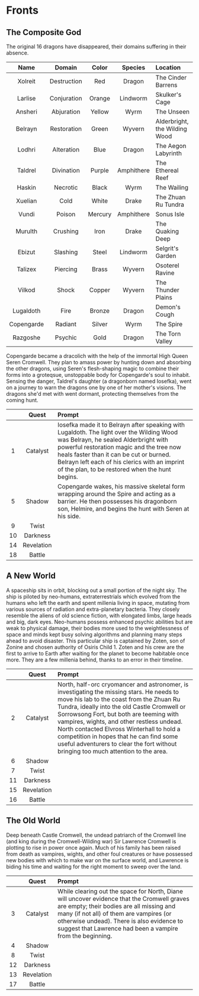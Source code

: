 # Fronts

## The Composite God
The original 16 dragons have disappeared, their domains suffering in their absence.

| Name | Domain | Color | Species | Location |
|:---:|:---:|:---:|:---:|:--- |
| Xolreit | Destruction | Red | Dragon | The Cinder Barrens | Ashen Elves |
| Larlise | Conjuration | Orange | Lindworm | Skulker's Cage | Gnolls |
| Ansheri | Abjuration | Yellow | Wyrm | The Unseen | Elves |
| Belrayn | Restoration | Green | Wyvern | Alderbright, the Wilding Wood | Gnomes |
| Lodhri | Alteration | Blue | Dragon | The Aegon Labyrinth | Halflings |
| Taldrel | Divination | Purple | Amphithere | The Ethereal Reef | Scalefolk |
| Haskin | Necrotic | Black | Wyrm | The Wailing | Vampires |
| Xuelian | Cold | White | Drake | The Zhuan Ru Tundra | Snow Elves |
| Vundi | Poison | Mercury | Amphithere | Sonus Isle | Drow |
| Murulth | Crushing | Iron | Drake | The Quaking Deep | Dwarves |
| Ebizut | Slashing | Steel | Lindworm | Selgrit's Garden | Orcs |
| Talizex | Piercing | Brass | Wyvern | Osoterel Ravine | Birdfolk |
| Vilkod | Shock | Copper | Wyvern | The Thunder Plains | Goliaths |
| Lugaldoth | Fire | Bronze | Dragon | Demon's Cough | Catfolk |
| Copengarde | Radiant | Silver | Wyrm | The Spire | Prismatics |
| Razgoshe | Psychic | Gold | Dragon | The Torn Valley | Dreamwalkers |

Copengarde became a dracolich with the help of the immortal High Queen Seren Cromwell. They plan to amass power by hunting down and absorbing the other dragons, using Seren's flesh-shaping magic to combine their forms into a groteqsue, unstoppable body for Copengarde's soul to inhabit. Sensing the danger, Taldrel's daughter (a dragonborn named Iosefka), went on a journey to warn the dragons one by one of her mother's visions. The dragons she'd met with went dormant, protecting themselves from the coming hunt.

|  | Quest | Prompt |
|:---:|:---:|:--- |
| 1 | Catalyst | Iosefka made it to Belrayn after speaking with Lugaldoth. The light over the Wilding Wood was Belrayn, he sealed Alderbright with powerful restoration magic and the tree now heals faster than it can be cut or burned. Belrayn left each of his clerics with an imprint of the plan, to be restored when the hunt begins. |
| 5 | Shadow | Copengarde wakes, his massive skeletal form wrapping around the Spire and acting as a barrier. He then possesses his dragonborn son, Helmire, and begins the hunt with Seren at his side. |
| 9 | Twist |  |
| 10 | Darkness |  |
| 14 | Revelation |  |
| 18 | Battle |  |

## A New World
A spaceship sits in orbit, blocking out a small portion of the night sky. The ship is piloted by neo-humans, extraterrestrials which evolved from the humans who left the earth and spent millenia living in space, mutating from various sources of radiation and extra-planetary bacteria. They closely resemble the aliens of old science fiction, with elongated limbs, large heads and big, dark eyes. Neo-humans possess enhanced psychic abilities but are weak to physical damage, their bodies more used to the weightlessness of space and minds kept busy solving algorithms and planning many steps ahead to avoid disaster. This particular ship is captained by Zoten, son of Zonine and chosen authority of Osiris Child 1. Zoten and his crew are the first to arrive to Earth after waiting for the planet to become habitable once more. They are a few millenia behind, thanks to an error in their timeline.

|  | Quest | Prompt |
|:---:|:---:|:--- |
| 2 | Catalyst | North, half-orc cryomancer and astronomer, is investigating the missing stars. He needs to move his lab to the coast from the Zhuan Ru Tundra, ideally into the old Castle Cromwell or Sorrowsong Fort, but both are teeming with vampires, wights, and other restless undead. North contacted Elvross Winterhall to hold a competition in hopes that he can find some useful adventurers to clear the fort without bringing too much attention to the area. |
| 6 | Shadow |  |
| 7 | Twist |  |
| 11 | Darkness |  |
| 15 | Revelation |  |
| 16 | Battle |  |

## The Old World
Deep beneath Castle Cromwell, the undead patriarch of the Cromwell line (and king during the Cromwell-Wilding war) Sir Lawrence Cromwell is plotting to rise in power once again. Much of his family has been raised from death as vampires, wights, and other foul creatures or have possessed new bodies with which to make war on the surface world, and Lawrence is biding his time and waiting for the right moment to sweep over the land.

|  | Quest | Prompt |
|:---:|:---:|:--- |
| 3 | Catalyst | While clearing out the space for North, Diane will uncover evidence that the Cromwell graves are empty; their bodies are all missing and many (if not all) of them are vampires (or otherwise undead). There is also evidence to suggest that Lawrence had been a vampire from the beginning. |
| 4 | Shadow |  |
| 8 | Twist |  |
| 12 | Darkness |  |
| 13 | Revelation |  |
| 17 | Battle |  |

